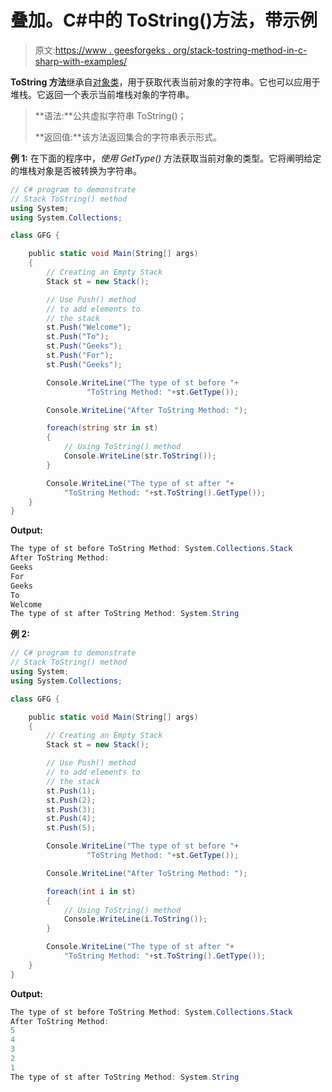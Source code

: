 # 叠加。C#中的 ToString()方法，带示例

> 原文:[https://www . geesforgeks . org/stack-tostring-method-in-c-sharp-with-examples/](https://www.geeksforgeeks.org/stack-tostring-method-in-c-sharp-with-examples/)

**ToString 方法**继承自[对象类](https://www.geeksforgeeks.org/c-object-class/)，用于获取代表当前对象的字符串。它也可以应用于堆栈。它返回一个表示当前堆栈对象的字符串。

> **语法:**公共虚拟字符串 ToString()；
> 
> **返回值:**该方法返回集合的字符串表示形式。

**例 1:** 在下面的程序中，*使用 GetType()* 方法获取当前对象的类型。它将阐明给定的堆栈对象是否被转换为字符串。

```cs
// C# program to demonstrate
// Stack ToString() method
using System;
using System.Collections;

class GFG {

    public static void Main(String[] args)
    {
        // Creating an Empty Stack
        Stack st = new Stack();

        // Use Push() method
        // to add elements to 
        // the stack
        st.Push("Welcome");
        st.Push("To");
        st.Push("Geeks");
        st.Push("For");
        st.Push("Geeks");

        Console.WriteLine("The type of st before "+
                 "ToString Method: "+st.GetType());

        Console.WriteLine("After ToString Method: ");

        foreach(string str in st)
        {
            // Using ToString() method
            Console.WriteLine(str.ToString());
        }

        Console.WriteLine("The type of st after "+
            "ToString Method: "+st.ToString().GetType());
    }
}
```

**Output:**

```cs
The type of st before ToString Method: System.Collections.Stack
After ToString Method: 
Geeks
For
Geeks
To
Welcome
The type of st after ToString Method: System.String

```

**例 2:**

```cs
// C# program to demonstrate
// Stack ToString() method
using System;
using System.Collections;

class GFG {

    public static void Main(String[] args)
    {
        // Creating an Empty Stack
        Stack st = new Stack();

        // Use Push() method
        // to add elements to 
        // the stack
        st.Push(1);
        st.Push(2);
        st.Push(3);
        st.Push(4);
        st.Push(5);

        Console.WriteLine("The type of st before "+
                 "ToString Method: "+st.GetType());

        Console.WriteLine("After ToString Method: ");

        foreach(int i in st)
        {
            // Using ToString() method
            Console.WriteLine(i.ToString());
        }

        Console.WriteLine("The type of st after "+
            "ToString Method: "+st.ToString().GetType());
    }
}
```

**Output:**

```cs
The type of st before ToString Method: System.Collections.Stack
After ToString Method: 
5
4
3
2
1
The type of st after ToString Method: System.String

```